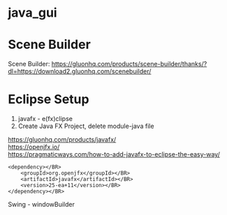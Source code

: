 # java_gui</BR>

# Scene Builder</BR>
Scene Builder: https://gluonhq.com/products/scene-builder/thanks/?dl=https://download2.gluonhq.com/scenebuilder/</BR>

# Eclipse Setup</BR>
1. javafx - e(fx)clipse</BR>
2. Create Java FX Project, delete module-java file</BR> 


https://gluonhq.com/products/javafx/</BR>
https://openjfx.io/</BR>
https://pragmaticways.com/how-to-add-javafx-to-eclipse-the-easy-way/</BR>


```
<dependency></BR>
    <groupId>org.openjfx</groupId></BR>
    <artifactId>javafx</artifactId></BR>
    <version>25-ea+11</version></BR>
</dependency></BR>
```

Swing - windowBuilder</BR>
